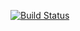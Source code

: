 [![Build Status](https://travis-ci.com/Liodas/ProjetRPServer.svg?token=XzqnxnVEaY7hTLGqt3uf&branch=main)](https://travis-ci.com/Liodas/ProjetRPServer)
